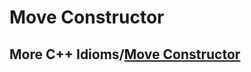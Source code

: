 # Move Constructor



## More C++ Idioms/[Move Constructor](https://en.wikibooks.org/wiki/More_C%2B%2B_Idioms/Move_Constructor)